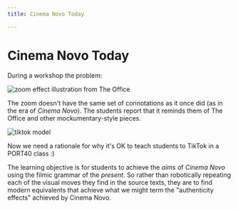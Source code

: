 ```yaml
---
title: Cinema Novo Today

---
```


# Cinema Novo Today

During a workshop the problem: 

![zoom effect illustration from The Office](https://media.giphy.com/media/9Fticsj7froxbpd5Sg/giphy.gif?cid=ecf05e47ud31gzegxuvaxt1lcj4a0bkvlnftrr9tej8p20ag&rid=giphy.gif&ct=g)

The zoom doesn't have the same set of connotations as it once did (as in the era of *Cinema Novo*). The students report that it reminds them of The Office and other mockumentary-style pieces.

![tiktok model](https://files.slack.com/files-pri/T0HTW3H0V-F02DM2F55U7/jk-gif02.gif?pub_secret=522dcfc24c)

Now we need a rationale for why it's OK to teach students to TikTok in a PORT40 class :)

The learning objective is for students to achieve the *aims* of *Cinema Novo* using the filmic grammar of the *present*. So rather than robotically repeating each of the visual moves they find in the source texts, they are to find modern equivalents that achieve what we might term the "authenticity effects" achieved by Cinema Novo.

